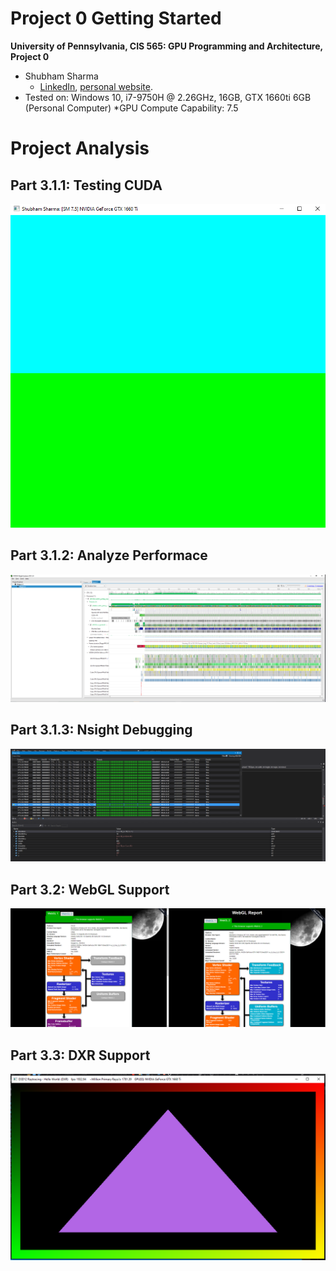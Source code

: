 Project 0 Getting Started
====================

**University of Pennsylvania, CIS 565: GPU Programming and Architecture, Project 0**

* Shubham Sharma
  * [LinkedIn](www.linkedin.com/in/codeshubham), [personal website](https://shubhvr.com/).
* Tested on: Windows 10, i7-9750H @ 2.26GHz, 16GB, GTX 1660ti 6GB (Personal Computer)
*GPU Compute Capability: 7.5

# Project Analysis #

## Part 3.1.1: Testing CUDA
![Part 3.1.1: Testing CUDA](images/3.1.1.PNG)

## Part 3.1.2: Analyze Performace
![Part 3.1.2: Analyze Performace](images/3.1.2.PNG)

## Part 3.1.3: Nsight Debugging
![Part 3.1.3: Nsight Debugging](images/3.1.3.PNG)

## Part 3.2: WebGL Support
![Part 3.2: WebGL Support](images/3.2.PNG)

## Part 3.3: DXR Support
![Part 3.3: DXR Support](images/3.3.PNG)